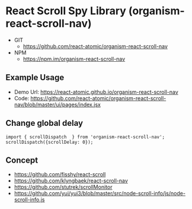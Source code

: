 React Scroll Spy Library (organism-react-scroll-nav) 
===============
   * GIT
      * https://github.com/react-atomic/organism-react-scroll-nav
   * NPM
      * https://npm.im/organism-react-scroll-nav

## Example Usage
* Demo Url: https://react-atomic.github.io/organism-react-scroll-nav
* Code: https://github.com/react-atomic/organism-react-scroll-nav/blob/master/ui/pages/index.jsx

## Change global delay
```
import { scrollDispatch  } from 'organism-react-scroll-nav';
scrollDispatch({scrollDelay: 0});
```

## Concept
* https://github.com/fisshy/react-scroll
* https://github.com/klyngbaek/react-scroll-nav
* https://github.com/stutrek/scrollMonitor
* https://github.com/yui/yui3/blob/master/src/node-scroll-info/js/node-scroll-info.js

